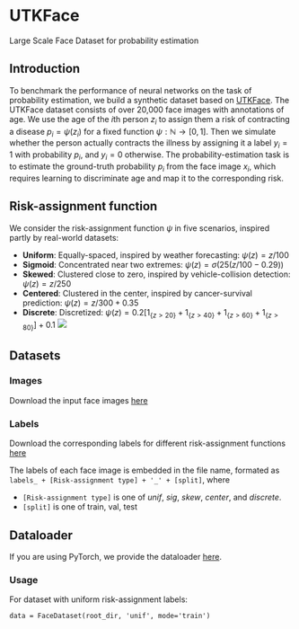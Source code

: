 # UTKFace 
Large Scale Face Dataset for probability estimation

## Introduction
To benchmark the performance of neural networks on the task of probability estimation, we build a synthetic dataset based on [UTKFace](https://susanqq.github.io/UTKFace/). The UTKFace dataset consists of over 20,000 face images with annotations of age. We use the age of the $i$th person $z_i$ to assign them a risk of contracting a disease $p_i= \psi(z_i)$ for a fixed function $\psi: \mathbb{N} \rightarrow [0,1]$. Then we simulate whether the person actually contracts the illness by assigning it a label $y_i=1$ with probability $p_i$, and $y_i=0$ otherwise. The probability-estimation task is to estimate the ground-truth probability $p_i$ from the face image $x_i$, which requires learning to discriminate age and map it to the corresponding risk.

## Risk-assignment function
We consider the risk-assignment function $\psi$ in five scenarios, inspired partly by real-world datasets:
- **Uniform**: Equally-spaced, inspired by weather forecasting: $\psi (z) = z / 100$
- **Sigmoid**: Concentrated near two extremes: $\psi (z) =  σ(25(z/100 - 0.29))$
- **Skewed**: Clustered close to zero, inspired by vehicle-collision detection: $\psi (z) = z / 250$
- **Centered**: Clustered in the center, inspired by cancer-survival prediction: $\psi (z) = z / 300 + 0.35$
- **Discrete**: Discretized: $\psi (z) = 0.2\left[{1}_{\{z > 20\}} + {1}_{\{z > 40\}} + {1}_{\{z > 60\}} + {1}_{\{z > 80\}}\right]+0.1$
![](https://i.imgur.com/YIWRtmK.png)

## Datasets

### Images
Download the input face images [here]()
### Labels
Download the corresponding labels for different risk-assignment functions [here]()

The labels of each face image is embedded in the file name, formated as ```labels_ + [Risk-assignment type] + '_' + [split]```, where
- ```[Risk-assignment type]``` is one of *unif*, *sig*, *skew*, *center*, and *discrete*.
- ```[split]``` is one of train, val, test

## Dataloader
If you are using PyTorch, we provide the dataloader [here](https://github.com/jackzhu727/deep-probability-estimation/blob/main/datasets/simulated_face.py).

### Usage
For dataset with uniform risk-assignment labels:
```
data = FaceDataset(root_dir, 'unif', mode='train')
```
